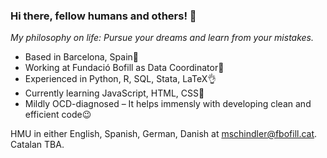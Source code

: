 ### Hi there, fellow humans and others! 👋

*My philosophy on life:  Pursue your dreams and learn from your mistakes.*

* Based in Barcelona, Spain📍
* Working at Fundació Bofill as Data Coordinator💼
* Experienced in Python, R, SQL, Stata, LaTeX👌
* Currently learning JavaScript, HTML, CSS👀
* Mildly OCD-diagnosed – It helps immensly with developing clean and efficient code😉

HMU in either English, Spanish, German, Danish at [mschindler@fbofill.cat](mailto:mschindler@fbofill.cat). Catalan TBA. 




<!--
**MathiasSchindlerCPH/MathiasSchindlerCPH** is a ✨ _special_ ✨ repository because its `README.md` (this file) appears on your GitHub profile.

Here are some ideas to get you started:

- 🔭 I’m currently working on ...
- 🌱 I’m currently learning ...
- 👯 I’m looking to collaborate on ...
- 🤔 I’m looking for help with ...
- 💬 Ask me about ...
- 📫 How to reach me: ...
- 😄 Pronouns: ...
- ⚡ Fun fact: ...
-->
